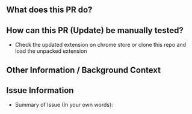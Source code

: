## What does this PR do?


## How can this PR (Update) be manually tested?
- Check the updated extension on chrome store or clone this repo and load the unpacked extension

## Other Information / Background Context


## Issue Information

- Summary of Issue (In your own words):
